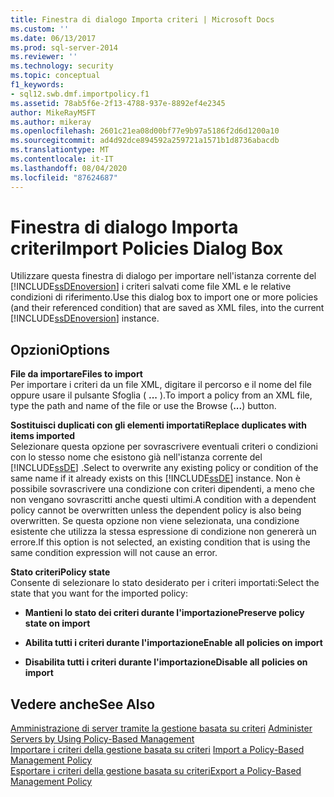 ```yaml
---
title: Finestra di dialogo Importa criteri | Microsoft Docs
ms.custom: ''
ms.date: 06/13/2017
ms.prod: sql-server-2014
ms.reviewer: ''
ms.technology: security
ms.topic: conceptual
f1_keywords:
- sql12.swb.dmf.importpolicy.f1
ms.assetid: 78ab5f6e-2f13-4788-937e-8892ef4e2345
author: MikeRayMSFT
ms.author: mikeray
ms.openlocfilehash: 2601c21ea08d00bf77e9b97a5186f2d6d1200a10
ms.sourcegitcommit: ad4d92dce894592a259721a1571b1d8736abacdb
ms.translationtype: MT
ms.contentlocale: it-IT
ms.lasthandoff: 08/04/2020
ms.locfileid: "87624687"
---
```

# <a name="import-policies-dialog-box"></a><span data-ttu-id="4df54-102">Finestra di dialogo Importa criteri</span><span class="sxs-lookup"><span data-stu-id="4df54-102">Import Policies Dialog Box</span></span>
  <span data-ttu-id="4df54-103">Utilizzare questa finestra di dialogo per importare nell'istanza corrente del [!INCLUDE[ssDEnoversion](../../includes/ssdenoversion-md.md)] i criteri salvati come file XML e le relative condizioni di riferimento.</span><span class="sxs-lookup"><span data-stu-id="4df54-103">Use this dialog box to import one or more policies (and their referenced condition) that are saved as XML files, into the current [!INCLUDE[ssDEnoversion](../../includes/ssdenoversion-md.md)] instance.</span></span>  
  
## <a name="options"></a><span data-ttu-id="4df54-104">Opzioni</span><span class="sxs-lookup"><span data-stu-id="4df54-104">Options</span></span>  
 <span data-ttu-id="4df54-105">**File da importare**</span><span class="sxs-lookup"><span data-stu-id="4df54-105">**Files to import**</span></span>  
 <span data-ttu-id="4df54-106">Per importare i criteri da un file XML, digitare il percorso e il nome del file oppure usare il pulsante Sfoglia ( **...** ).</span><span class="sxs-lookup"><span data-stu-id="4df54-106">To import a policy from an XML file, type the path and name of the file or use the Browse (**...**) button.</span></span>  
  
 <span data-ttu-id="4df54-107">**Sostituisci duplicati con gli elementi importati**</span><span class="sxs-lookup"><span data-stu-id="4df54-107">**Replace duplicates with items imported**</span></span>  
 <span data-ttu-id="4df54-108">Selezionare questa opzione per sovrascrivere eventuali criteri o condizioni con lo stesso nome che esistono già nell'istanza corrente del [!INCLUDE[ssDE](../../includes/ssde-md.md)] .</span><span class="sxs-lookup"><span data-stu-id="4df54-108">Select to overwrite any existing policy or condition of the same name if it already exists on this [!INCLUDE[ssDE](../../includes/ssde-md.md)] instance.</span></span> <span data-ttu-id="4df54-109">Non è possibile sovrascrivere una condizione con criteri dipendenti, a meno che non vengano sovrascritti anche questi ultimi.</span><span class="sxs-lookup"><span data-stu-id="4df54-109">A condition with a dependent policy cannot be overwritten unless the dependent policy is also being overwritten.</span></span> <span data-ttu-id="4df54-110">Se questa opzione non viene selezionata, una condizione esistente che utilizza la stessa espressione di condizione non genererà un errore.</span><span class="sxs-lookup"><span data-stu-id="4df54-110">If this option is not selected, an existing condition that is using the same condition expression will not cause an error.</span></span>  
  
 <span data-ttu-id="4df54-111">**Stato criteri**</span><span class="sxs-lookup"><span data-stu-id="4df54-111">**Policy state**</span></span>  
 <span data-ttu-id="4df54-112">Consente di selezionare lo stato desiderato per i criteri importati:</span><span class="sxs-lookup"><span data-stu-id="4df54-112">Select the state that you want for the imported policy:</span></span>  
  
-   <span data-ttu-id="4df54-113">**Mantieni lo stato dei criteri durante l'importazione**</span><span class="sxs-lookup"><span data-stu-id="4df54-113">**Preserve policy state on import**</span></span>  
  
-   <span data-ttu-id="4df54-114">**Abilita tutti i criteri durante l'importazione**</span><span class="sxs-lookup"><span data-stu-id="4df54-114">**Enable all policies on import**</span></span>  
  
-   <span data-ttu-id="4df54-115">**Disabilita tutti i criteri durante l'importazione**</span><span class="sxs-lookup"><span data-stu-id="4df54-115">**Disable all policies on import**</span></span>  
  
## <a name="see-also"></a><span data-ttu-id="4df54-116">Vedere anche</span><span class="sxs-lookup"><span data-stu-id="4df54-116">See Also</span></span>  
 <span data-ttu-id="4df54-117">[Amministrazione di server tramite la gestione basata su criteri](administer-servers-by-using-policy-based-management.md) </span><span class="sxs-lookup"><span data-stu-id="4df54-117">[Administer Servers by Using Policy-Based Management](administer-servers-by-using-policy-based-management.md) </span></span>  
 <span data-ttu-id="4df54-118">[Importare i criteri della gestione basata su criteri](import-a-policy-based-management-policy.md) </span><span class="sxs-lookup"><span data-stu-id="4df54-118">[Import a Policy-Based Management Policy](import-a-policy-based-management-policy.md) </span></span>  
 [<span data-ttu-id="4df54-119">Esportare i criteri della gestione basata su criteri</span><span class="sxs-lookup"><span data-stu-id="4df54-119">Export a Policy-Based Management Policy</span></span>](export-a-policy-based-management-policy.md)  
  
  
